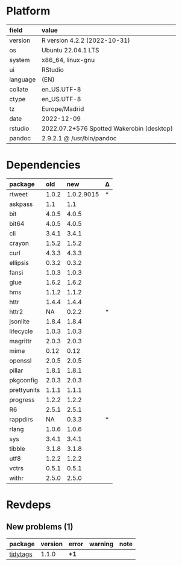 # Platform

|field    |value                                     |
|:--------|:-----------------------------------------|
|version  |R version 4.2.2 (2022-10-31)              |
|os       |Ubuntu 22.04.1 LTS                        |
|system   |x86_64, linux-gnu                         |
|ui       |RStudio                                   |
|language |(EN)                                      |
|collate  |en_US.UTF-8                               |
|ctype    |en_US.UTF-8                               |
|tz       |Europe/Madrid                             |
|date     |2022-12-09                                |
|rstudio  |2022.07.2+576 Spotted Wakerobin (desktop) |
|pandoc   |2.9.2.1 @ /usr/bin/pandoc                 |

# Dependencies

|package     |old   |new        |Δ  |
|:-----------|:-----|:----------|:--|
|rtweet      |1.0.2 |1.0.2.9015 |*  |
|askpass     |1.1   |1.1        |   |
|bit         |4.0.5 |4.0.5      |   |
|bit64       |4.0.5 |4.0.5      |   |
|cli         |3.4.1 |3.4.1      |   |
|crayon      |1.5.2 |1.5.2      |   |
|curl        |4.3.3 |4.3.3      |   |
|ellipsis    |0.3.2 |0.3.2      |   |
|fansi       |1.0.3 |1.0.3      |   |
|glue        |1.6.2 |1.6.2      |   |
|hms         |1.1.2 |1.1.2      |   |
|httr        |1.4.4 |1.4.4      |   |
|httr2       |NA    |0.2.2      |*  |
|jsonlite    |1.8.4 |1.8.4      |   |
|lifecycle   |1.0.3 |1.0.3      |   |
|magrittr    |2.0.3 |2.0.3      |   |
|mime        |0.12  |0.12       |   |
|openssl     |2.0.5 |2.0.5      |   |
|pillar      |1.8.1 |1.8.1      |   |
|pkgconfig   |2.0.3 |2.0.3      |   |
|prettyunits |1.1.1 |1.1.1      |   |
|progress    |1.2.2 |1.2.2      |   |
|R6          |2.5.1 |2.5.1      |   |
|rappdirs    |NA    |0.3.3      |*  |
|rlang       |1.0.6 |1.0.6      |   |
|sys         |3.4.1 |3.4.1      |   |
|tibble      |3.1.8 |3.1.8      |   |
|utf8        |1.2.2 |1.2.2      |   |
|vctrs       |0.5.1 |0.5.1      |   |
|withr       |2.5.0 |2.5.0      |   |

# Revdeps

## New problems (1)

|package  |version |error  |warning |note |
|:--------|:-------|:------|:-------|:----|
|[tidytags](problems.md#tidytags)|1.1.0   |__+1__ |        |     |

